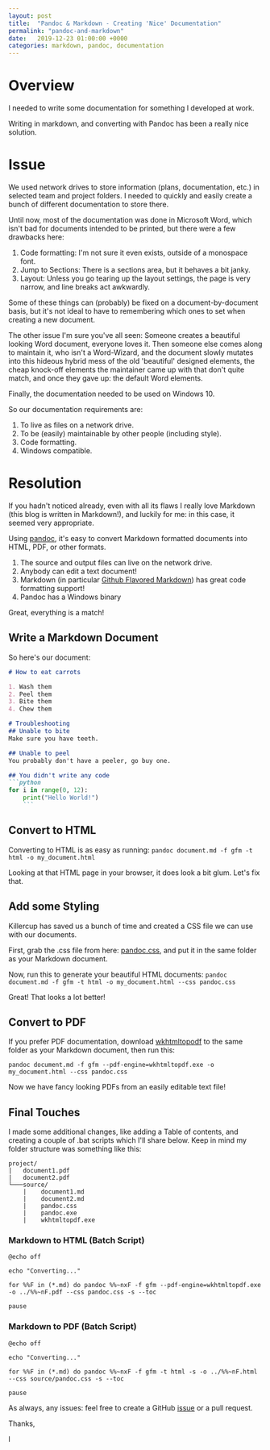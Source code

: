```yaml
---
layout: post
title:  "Pandoc & Markdown - Creating 'Nice' Documentation"
permalink: "pandoc-and-markdown"
date:   2019-12-23 01:00:00 +0000
categories: markdown, pandoc, documentation
---
```

# Overview
I needed to write some documentation for something I developed at work.

Writing in markdown, and converting with Pandoc has been a really nice solution.

# Issue

We used network drives to store information (plans, documentation, etc.) in selected team and project folders. I needed to quickly and easily create a bunch of different documentation to store there.

Until now, most of the documentation was done in Microsoft Word, which isn't bad for documents intended to be printed, but there were a few drawbacks here:

1. Code formatting: I'm not sure it even exists, outside of a monospace font.
2. Jump to Sections: There is a sections area, but it behaves a bit janky.
3. Layout: Unless you go tearing up the layout settings, the page is very narrow, and line breaks act awkwardly.

Some of these things can (probably) be fixed on a document-by-document basis, but it's not ideal to have to remembering which ones to set when creating a new document.

The other issue I'm sure you've all seen: Someone creates a beautiful looking Word document, everyone loves it. Then someone else comes along to maintain it, who isn't a Word-Wizard, and the document slowly mutates into this hideous hybrid mess of the old 'beautiful' designed elements, the cheap knock-off elements the maintainer came up with that don't quite match, and once they gave up: the default Word elements. 

Finally, the documentation needed to be used on Windows 10.

So our documentation requirements are:

1. To live as files on a network drive.
2. To be (easily) maintainable by other people (including style).
3. Code formatting.
4. Windows compatible.

# Resolution

If you hadn't noticed already, even with all its flaws I really love Markdown (this blog is written in Markdown!), and luckily for me: in this case, it seemed very appropriate.

Using [pandoc][pandoc], it's easy to convert Markdown formatted documents into HTML, PDF, or other formats.

1. The source and output files can live on the network drive.
2. Anybody can edit a text document!
3. Markdown (in particular [Github Flavored Markdown][gfm]) has great code formatting support!
4. Pandoc has a Windows binary

Great, everything is a match!

## Write a Markdown Document

So here's our document:

```markdown
# How to eat carrots

1. Wash them
2. Peel them
3. Bite them
4. Chew them

# Troubleshooting
## Unable to bite
Make sure you have teeth.

## Unable to peel
You probably don't have a peeler, go buy one.

## You didn't write any code
```python
for i in range(0, 12):
    print("Hello World!")
    ```
```

## Convert to HTML

Converting to HTML is as easy as running:
`pandoc document.md -f gfm -t html -o my_document.html`

Looking at that HTML page in your browser, it does look a bit glum. Let's fix that.

## Add some Styling

Killercup has saved us a bunch of time and created a CSS file we can use with our documents.

First, grab the .css file from here: [pandoc.css][pandoc.css], and put it in the same folder as your Markdown document.

Now, run this to generate your beautiful HTML documents:
`pandoc document.md -f gfm -t html -o my_document.html --css pandoc.css`

Great! That looks a lot better!

## Convert to PDF
If you prefer PDF documentation, download [wkhtmltopodf][wkhtmltopdf] to the same folder as your Markdown document, then run this:

`pandoc document.md -f gfm --pdf-engine=wkhtmltopdf.exe -o my_document.html --css pandoc.css`

Now we have fancy looking PDFs from an easily editable text file!

## Final Touches

I made some additional changes, like adding a Table of contents, and creating a couple of .bat scripts which I'll share below. Keep in mind my folder structure was something like this:

```
project/
|   document1.pdf
|   document2.pdf
└───source/
    |    document1.md
    |    document2.md
    |    pandoc.css
    |    pandoc.exe
    |    wkhtmltopdf.exe
```

### Markdown to HTML (Batch Script)
```batch
@echo off

echo "Converting..."

for %%F in (*.md) do pandoc %%~nxF -f gfm --pdf-engine=wkhtmltopdf.exe -o ../%%~nF.pdf --css pandoc.css -s --toc

pause
```

### Markdown to PDF (Batch Script)
```batch
@echo off

echo "Converting..."

for %%F in (*.md) do pandoc %%~nxF -f gfm -t html -s -o ../%%~nF.html --css source/pandoc.css -s --toc

pause
```

As always, any issues: feel free to create a GitHub [issue][issue] or a pull request.

Thanks,
 

l

[pandoc]: https://pandoc.org/

[gfm]: https://github.github.com/gfm/

[pandoc.css]: https://gist.github.com/killercup/5917178

[wkhtmltopdf]: https://wkhtmltopdf.org/downloads.html

[issue]: https://github.com/louix/louix.github.io/issues

